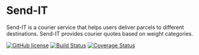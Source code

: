 # Send-IT

Send-IT is a courier service that helps users deliver parcels to different destinations. Send-IT provides courier quotes based on weight categories.

[![GitHub license](https://img.shields.io/github/license/Naereen/StrapDown.js.svg)](https://github.com/Naereen/StrapDown.js/blob/master/LICENSE)
[![Build Status](https://travis-ci.com/munniomer/send-it-ch3.svg?branch=master)](https://travis-ci.com/munniomer/send-it-ch3)
[![Coverage Status](https://coveralls.io/repos/github/munniomer/send-it-ch3/badge.svg?branch=master)](https://coveralls.io/github/munniomer/send-it-ch3?branch=master)